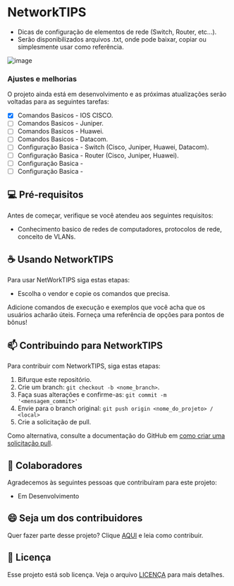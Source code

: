 <h1> NetworkTIPS </h1>

- Dicas de configuração de elementos de rede (Switch, Router, etc...).
- Serão disponibilizados arquivos .txt, onde pode baixar, copiar ou simplesmente usar como referência.

![image](https://github.com/user-attachments/assets/3ab809d5-e899-4eef-bc6f-b7355cdec9f9)

### Ajustes e melhorias

O projeto ainda está em desenvolvimento e as próximas atualizações serão voltadas para as seguintes tarefas:

- [x] Comandos Basicos - IOS CISCO.
- [ ] Comandos Basicos - Juniper.
- [ ] Comandos Basicos - Huawei.
- [ ] Comandos Basicos - Datacom.
- [ ] Configuração Basica - Switch (Cisco, Juniper, Huawei, Datacom).
- [ ] Configuração Basica - Router (Cisco, Juniper, Huawei).
- [ ] Configuração Basica - 
- [ ] Configuração Basica - 

## 💻 Pré-requisitos

Antes de começar, verifique se você atendeu aos seguintes requisitos:

- Conhecimento basico de redes de computadores, protocolos de rede, conceito de VLANs.

## ☕ Usando NetworkTIPS

Para usar NetWorkTIPS siga estas etapas:

- Escolha o vendor e copie os comandos que precisa.

Adicione comandos de execução e exemplos que você acha que os usuários acharão úteis. Forneça uma referência de opções para pontos de bônus!

## 📫 Contribuindo para NetworkTIPS

Para contribuir com NetworkTIPS, siga estas etapas:

1. Bifurque este repositório.
2. Crie um branch: `git checkout -b <nome_branch>`.
3. Faça suas alterações e confirme-as: `git commit -m '<mensagem_commit>'`
4. Envie para o branch original: `git push origin <nome_do_projeto> / <local>`
5. Crie a solicitação de pull.

Como alternativa, consulte a documentação do GitHub em [como criar uma solicitação pull](https://help.github.com/en/github/collaborating-with-issues-and-pull-requests/creating-a-pull-request).

## 🤝 Colaboradores

Agradecemos às seguintes pessoas que contribuíram para este projeto:

- Em Desenvolvimento

## 😄 Seja um dos contribuidores

Quer fazer parte desse projeto? Clique [AQUI](CONTRIBUTING.md) e leia como contribuir.

## 📝 Licença

Esse projeto está sob licença. Veja o arquivo [LICENÇA](LICENSE.md) para mais detalhes.
